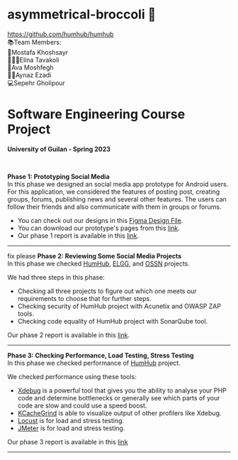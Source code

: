 # asymmetrical-broccoli 🥦
https://github.com/humhub/humhub
<br/>
📚Team Members:<br/>
        🧠Mostafa Khoshsayr<br/>
        🏃🏻‍♀️Elina Tavakoli<br/>
        👻Ava Moshfegh<br/>
        💪🏼Aynaz Ezadi<br/>
        💻Sepehr Gholipour<br/>

# Software Engineering Course Project
**University of Guilan - Spring 2023**
         
<br> 

**Phase 1: Prototyping Social Media**      
In this phase we designed an social media app prototype for Android users.       
For this application, we considered the features of posting post, creating groups, forums, publishing news and several other features. The  users can follow their friends and also communicate with them in groups or forums.    
- You can check out our designs in this [Figma Design File](https://www.figma.com/design/KWXt4XeBgLU9o7mq48Ez9x/Untitled?node-id=0-1&t=6su7HRzuoLbQ72qK-0).
- You can download our prototype's pages from this [link](https://www.figma.com/proto/KWXt4XeBgLU9o7mq48Ez9x/Untitled?node-id=0-1&t=VGcfxSzM9gDAzTiB-0&scaling=scale-down&content-scaling=fixed&page-id=0%3A1&starting-point-node-id=1%3A3).   
- Our phase 1 report is available in this [link](https://github.com/amirezzati/SE/blob/main/Phase1%20%20-%20Prototyping%20Social%20Media/SE%20-%20Phase%201%20report%20(2).pdf).
            
<hr>

fix please
**Phase 2: Reviewing Some Social Media Projects**      
In this phase we checked [HumHub](https://github.com/humhub/humhub), [ELGG](https://github.com/oxwall/oxwall), and [OSSN](https://github.com/boonex/dolphin.pro) projects.     

We had three steps in this phase: 
- Checking all three projects to figure out which one meets our requirements to choose that for further steps. 
- Checking security of HumHub project with Acunetix and OWASP ZAP tools.
- Checking code equality of HumHub project with SonarQube tool.

Our phase 2 report is available in this [link](https://github.com/amirezzati/SE/blob/main/Phase2%20-%20Review%20Some%20Social%20Media%20Apps/SE%20-%20Phase%202%20report.pdf).
      <hr>

**Phase 3: Checking Performance, Load Testing, Stress Testing**      
In this phase we checked performance of [HumHub](https://github.com/humhub/humhub) project.     

We checked performance using these tools: 
- [Xdebug](https://xdebug.org/) is a powerful tool that gives you the ability to analyse your PHP code and determine bottlenecks or generally see which parts of your code are slow and could use a speed boost.
- [KCacheGrind](https://kcachegrind.github.io/html/Home.html) is able to visualize output of other profilers like Xdebug.
- [Locust](https://locust.io/) is for load and stress testing.
- [JMeter](https://jmeter.apache.org/) is for load and stress testing.

Our phase 3 report is available in this [link](https://github.com/amirezzati/SE/blob/main/Phase3%20-%20Checking%20Performance/SE%20-%20Phase%203%20report.pdf)
<hr>     
<br>           


